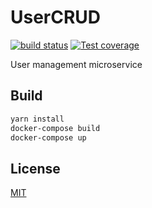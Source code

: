 # UserCRUD

  [![build status][travis-image]][travis-url]
  [![Test coverage][codecov-image]][codecov-url]

User management microservice

## Build
```bash
yarn install
docker-compose build
docker-compose up
```

## License

[MIT](./LICENSE)

[travis-image]: https://img.shields.io/travis/UNArqui17i-B/UserCRUD/master.svg?style=flat-square
[travis-url]: https://travis-ci.org/UNArqui17i-B/UserCRUD
[codecov-image]: https://img.shields.io/codecov/c/github/UNArqui17i-B/UserCRUD.svg?style=flat-square
[codecov-url]: https://codecov.io/gh/UNArqui17i-B/UserCRUD

